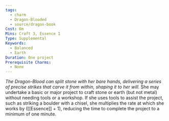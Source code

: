 ```yaml
---
tags:
  - charm
  - Dragon-Blooded
  - source/dragon-book
Cost: 6m
Mins: Craft 3, Essence 1
Type: Supplemental
Keywords:
  - Balanced
  - Earth
Duration: One project
Prerequisite Charms:
  - None
---
```

*The Dragon-Blood can split stone with her bare hands, delivering a series of precise strikes that carve it from within, shaping it to her will.*
She may undertake a basic or major project to craft stone or earth (but not metal) without needing tools or a workshop. If she uses tools to assist the project, such as striking a boulder with a chisel, she multiplies the rate at which she works by ([[Essence]] + 1), reducing the time to complete the project to a minimum of one minute.